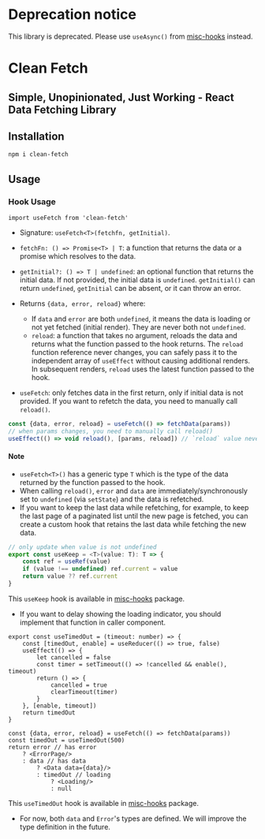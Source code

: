 # Deprecation notice

This library is deprecated. Please use `useAsync()` from [misc-hooks](https://www.npmjs.com/package/misc-hooks) instead.
# Clean Fetch

## Simple, Unopinionated, Just Working - React Data Fetching Library

## Installation

```bash
npm i clean-fetch
```

## Usage

### Hook Usage
```tsx
import useFetch from 'clean-fetch'
```

- Signature: `useFetch<T>(fetchfn, getInitial)`.
- `fetchFn: () => Promise<T> | T`: a function that returns the data or a promise which resolves to the data.
- `getInitial?: () => T | undefined`: an optional function that returns the initial data.
If not provided, the initial data is `undefined`.
`getInitial()` can return `undefined`, `getInitial` can be absent, or it can throw an error.
- Returns `{data, error, reload}` where:
	- If `data` and `error` are both `undefined`, it means the data is loading or not yet fetched (initial render).
  They are never both not `undefined`.
	- `reload`: a function that takes no argument, reloads the data and returns what the function passed to the hook returns.
The `reload` function reference never changes, you can safely pass it to the independent array of `useEffect` without causing additional renders.
In subsequent renders, `reload` uses the latest function passed to the hook.

- `useFetch`: only fetches data in the first return, only if initial data is not provided.
If you want to refetch the data, you need to manually call `reload()`.
```typescript
const {data, error, reload} = useFetch(() => fetchData(params))
// when params changes, you need to manually call reload()
useEffect(() => void reload(), [params, reload]) // `reload` value never changes
```

#### Note
- `useFetch<T>()` has a generic type `T` which is the type of the data returned by the function passed to the hook.
- When calling `reload()`, `error` and `data` are immediately/synchronously set to `undefined` (via `setState`) and the data is refetched.
- If you want to keep the last data while refetching, for example, to keep the last page of a paginated list until the new page is fetched, you can create a custom hook that retains the last data while fetching the new data.
```typescript
// only update when value is not undefined
export const useKeep = <T>(value: T): T => {
	const ref = useRef(value)
	if (value !== undefined) ref.current = value
	return value ?? ref.current
}
```
This `useKeep` hook is available in [misc-hooks](https://www.npmjs.com/package/misc-hooks) package.
- If you want to delay showing the loading indicator, you should implement that function in caller component.
```tsx
export const useTimedOut = (timeout: number) => {
	const [timedOut, enable] = useReducer(() => true, false)
	useEffect(() => {
		let cancelled = false
		const timer = setTimeout(() => !cancelled && enable(), timeout)
		return () => {
			cancelled = true
			clearTimeout(timer)
		}
	}, [enable, timeout])
	return timedOut
}

const {data, error, reload} = useFetch(() => fetchData(params))
const timedOut = useTimedOut(500)
return error // has error
	? <ErrorPage/>
	: data // has data
		? <Data data={data}/>
		: timedOut // loading
			? <Loading/>
			: null
```
This `useTimedOut` hook is available in [misc-hooks](https://www.npmjs.com/package/misc-hooks) package.
- For now, both `data` and `Error`'s types are defined. We will improve the type definition in the future.
